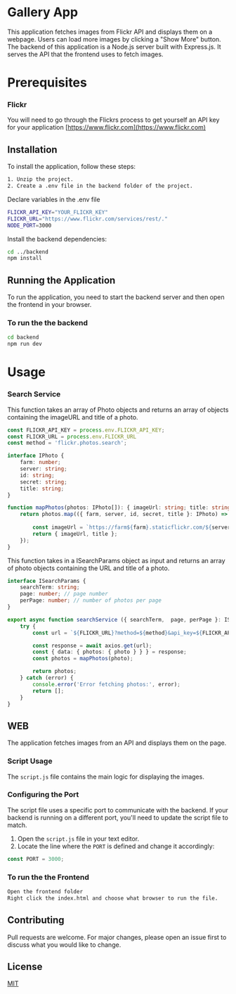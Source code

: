 # Gallery App

This application fetches images from Flickr API and displays them on a webpage. Users can load more images by clicking a "Show More" button. The backend of this application is a Node.js server built with Express.js. It serves the API that the frontend uses to fetch images.
# Prerequisites

### Flickr

You will need to go through the Flickrs process to get yourself an API key for your application
[https://www.flickr.com](https://www.flickr.com)

## Installation

To install the application, follow these steps:
```sh
1. Unzip the project.
2. Create a .env file in the backend folder of the project.
```
Declare variables in the .env file
```sh
FLICKR_API_KEY="YOUR_FLICKR_KEY"  
FLICKR_URL="https://www.flickr.com/services/rest/."
NODE_PORT=3000
```
Install the backend dependencies:
```sh
cd ../backend
npm install
```
## Running the Application

To run the application, you need to start the backend server and then open the frontend in your browser.
### To run the the backend 
```sh
cd backend
npm run dev
```
# Usage

### Search Service

This function takes an array of Photo objects and returns an array of objects containing the imageURL and title of a photo.
```typescript
const FLICKR_API_KEY = process.env.FLICKR_API_KEY;
const FLICKR_URL = process.env.FLICKR_URL 
const method = 'flickr.photos.search';

interface IPhoto {
    farm: number;
    server: string;
    id: string;
    secret: string;
    title: string;
}

function mapPhotos(photos: IPhoto[]): { imageUrl: string; title: string } [] {
    return photos.map(({ farm, server, id, secret, title }: IPhoto) => {
      
        const imageUrl = `https://farm${farm}.staticflickr.com/${server}/${id}_${secret}.jpg`;
        return { imageUrl, title };
    });
}
```
This function takes in a ISearchParams object as input and returns an array of photo objects containing the URL and title of a photo.
```typescript
interface ISearchParams {
    searchTerm: string;
    page: number; // page number
    perPage: number; // number of photos per page
}

export async function searchService ({ searchTerm,  page, perPage }: ISearchParams) {
    try {
        const url = `${FLICKR_URL}?method=${method}&api_key=${FLICKR_API_KEY}&text=${searchTerm}&per_page=${perPage}&page=${page}&format=json&nojsoncallback=1`;

        const response = await axios.get(url);
        const { data: { photos: { photo } } } = response;
        const photos = mapPhotos(photo);

        return photos;
    } catch (error) {      
        console.error('Error fetching photos:', error);
        return [];
    }
}
```

## WEB

The application fetches images from an API and displays them on the page. 

### Script Usage
The `script.js` file contains the main logic for displaying the images.

### Configuring the Port

The script file uses a specific port to communicate with the backend. If your backend is running on a different port, you'll need to update the script file to match.

1. Open the `script.js` file in your text editor.
2. Locate the line where the `PORT` is defined and change it accordingly:

```javascript
const PORT = 3000;
```
### To run the the Frontend
```sh
Open the frontend folder
Right click the index.html and choose what browser to run the file. 
```

## Contributing

Pull requests are welcome. For major changes, please open an issue first
to discuss what you would like to change.
## License

[MIT](https://choosealicense.com/licenses/mit/)
